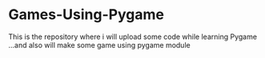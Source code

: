 # Games-Using-Pygame
This is the repository where i will upload some code while learning Pygame ...and also will make some game using pygame module
